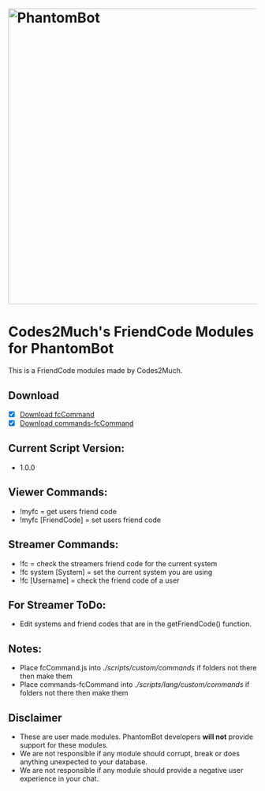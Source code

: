 # <img alt="PhantomBot" src="https://phantombot.tv/img/new-logo-dark-v2.png" width="600px"/>

# Codes2Much's FriendCode Modules for PhantomBot
This is a FriendCode modules made by Codes2Much.

## Download
- [x] [Download fcCommand](https://raw.githubusercontent.com/Codes2Much/Phantombot-Custom-Scripts/master/custom/commands/fcCommand/fcCommand.js "fcCommand")
- [x] [Download commands-fcCommand](https://raw.githubusercontent.com/Codes2Much/Phantombot-Custom-Scripts/master/lang/english/custom/commands/commands-fcCommand.js "commands-fcCommand")

## Current Script Version:
- 1.0.0

## Viewer Commands:
- !myfc = get users friend code
- !myfc [FriendCode] = set users friend code

## Streamer Commands:
- !fc = check the streamers friend code for the current system
- !fc system [System] = set the current system you are using
- !fc [Username] = check the friend code of a user

## For Streamer ToDo:
- Edit systems and friend codes that are in the getFriendCode() function.

## Notes:
- Place fcCommand.js into *./scripts/custom/commands* if folders not there then make them
- Place commands-fcCommand into *./scripts/lang/custom/commands* if folders not there then make them

## Disclaimer
- These are user made modules. PhantomBot developers **will not** provide support for these modules.
- We are not responsible if any module should corrupt, break or does anything unexpected to your database.
- We are not responsible if any module should provide a negative user experience in your chat.
